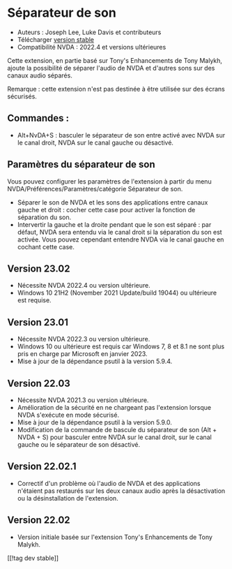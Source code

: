 # Séparateur de son #

* Auteurs : Joseph Lee, Luke Davis et contributeurs
* Télécharger [version stable][1]
* Compatibilité NVDA : 2022.4 et versions ultérieures

Cette extension, en partie basé sur Tony's Enhancements de Tony Malykh,
ajoute la possibilité de séparer l'audio de NVDA et d'autres sons sur des
canaux audio séparés.

Remarque : cette extension n'est pas destinée à être utilisée sur des écrans
sécurisés.

## Commandes :

* Alt+NvDA+S : basculer le séparateur de son entre activé avec NVDA sur le
  canal droit, NVDA sur le canal gauche ou désactivé.

## Paramètres du séparateur de son

Vous pouvez configurer les paramètres de l'extension à partir du menu
NVDA/Préférences/Paramètres/catégorie Séparateur de son.

* Séparer le son de NVDA et les sons des applications entre canaux gauche et
  droit : cocher cette case pour activer la fonction de séparation du son.
* Intervertir la gauche et la droite pendant que le son est séparé : par
  défaut, NVDA sera entendu via le canal droit si la séparation du son est
  activée. Vous pouvez cependant entendre NVDA via le canal gauche en
  cochant cette case.

## Version 23.02

* Nécessite NVDA 2022.4 ou version ultérieure.
* Windows 10 21H2 (November 2021 Update/build 19044) ou ultérieure est
  requise.

## Version 23.01

* Nécessite NVDA 2022.3 ou version ultérieure.
* Windows 10 ou ultérieure est requis car Windows 7, 8 et 8.1 ne sont plus
  pris en charge par Microsoft en janvier 2023.
* Mise à jour de la dépendance psutil à la version 5.9.4.

## Version 22.03

* Nécessite NVDA 2021.3 ou version ultérieure.
* Amélioration de la sécurité en ne chargeant pas l'extension lorsque NVDA
  s'exécute en mode sécurisé.
* Mise à jour de la dépendance psutil à la version 5.9.0.
* Modification de la commande de bascule du séparateur de son (Alt + NVDA +
  S) pour basculer entre NVDA sur le canal droit, sur le canal gauche ou le
  séparateur de son désactivé.

## Version 22.02.1

* Correctif d'un problème où l'audio de NVDA et des applications n'étaient
  pas restaurés sur les deux canaux audio après la désactivation ou la
  désinstallation de l'extension.

## Version 22.02

* Version initiale basée sur l'extension Tony's Enhancements de Tony Malykh.

[[!tag dev stable]]

[1]: https://www.nvaccess.org/addonStore/legacy?file=soundSplitter

